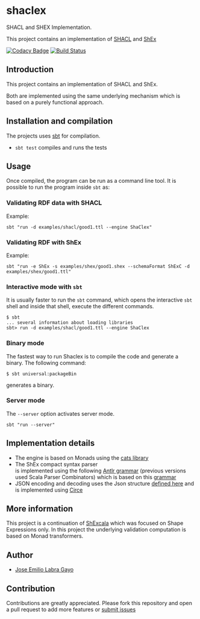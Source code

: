 # shaclex

SHACL and SHEX Implementation.

This project contains an implementation of
[SHACL](http://w3c.github.io/data-shapes/shacl/) and
[ShEx](http://www.shex.io)


[![Codacy Badge](https://api.codacy.com/project/badge/grade/f87bd2ebcfa94dce89e2a981ff13decd)](https://www.codacy.com/app/jelabra/shaclex)
[![Build Status](https://travis-ci.org/labra/shaclex.svg?branch=master)](https://travis-ci.org/labra/shaclex)

## Introduction

This project contains an implementation of SHACL and ShEx.

Both are implemented using the same underlying mechanism which is based
 on a purely functional approach.

## Installation and compilation

The projects uses [sbt](http://www.scala-sbt.org/) for compilation.

* `sbt test` compiles and runs the tests


## Usage

Once compiled, the program can be run as a command line tool.
It is possible to run the program inside `sbt` as:

### Validating RDF data with SHACL 

Example:

```
sbt "run -d examples/shacl/good1.ttl --engine ShaClex"
```

### Validating RDF with ShEx 

Example:

```
sbt "run -e ShEx -s examples/shex/good1.shex --schemaFormat ShExC -d examples/shex/good1.ttl"
```

### Interactive mode with `sbt` 

It is usually faster to run the `sbt` command, which opens the interactive `sbt` shell and inside that shell, execute 
the different commands. 

```
$ sbt
... several information about loading libraries
sbt> run -d examples/shacl/good1.ttl --engine ShaClex  
```

### Binary mode

The fastest way to run Shaclex is to compile the code and generate a binary. 
The following command:

```
$ sbt universal:packageBin  
```
 
generates a binary.


### Server mode

The `--server` option activates server mode.

```
sbt "run --server"
```

## Implementation details

* The engine is based on Monads using the [cats library](http://typelevel.org/cats/)
* The ShEx compact syntax parser  
  is implemented using the following [Antlr grammar](https://github.com/shexSpec/grammar/blob/master/ShExDoc.g4) (previous versions used Scala Parser Combinators)
  which is based on this [grammar](https://github.com/shexSpec/shex.js/blob/master/doc/bnf)
* JSON encoding and decoding uses the Json structure [defined here](https://shexspec.github.io/spec/) and is implemented using [Circe](https://github.com/travisbrown/circe)  

## More information

This project is a continuation of [ShExcala](http://labra.github.io/ShExcala/) which was focused on Shape Expressions only. In this project the underlying validation computation is based on Monad transformers.

## Author

* [Jose Emilio Labra Gayo](http://www.di.uniovi.es/~labra)

## Contribution

Contributions are greatly appreciated. Please fork this repository and open a
pull request to add more features or [submit issues](https://github.com/labra/shaclex/issues)
